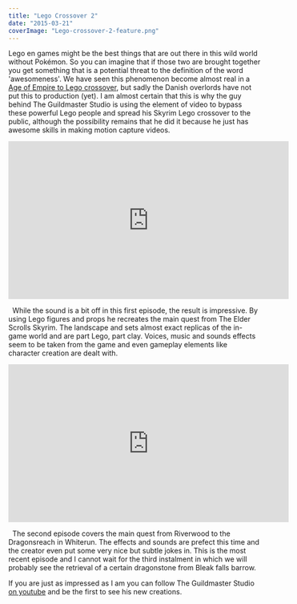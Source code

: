 ```yaml
---
title: "Lego Crossover 2"
date: "2015-03-21"
coverImage: "Lego-crossover-2-feature.png"
---
```


Lego en games might be the best things that are out there in this wild world without Pokémon. So you can imagine that if those two are brought together you get something that is a potential threat to the definition of the word 'awesomeness'. We have seen this phenomenon become almost real in a [Age of Empire to Lego crossover](http://www.legenddiaries.com/english/lego-crossover/), but sadly the Danish overlords have not put this to production (yet). I am almost certain that this is why the guy behind The Guildmaster Studio is using the element of video to bypass these powerful Lego people and spread his Skyrim Lego crossover to the public, although the possibility remains that he did it because he just has awesome skills in making motion capture videos.

<iframe src="https://www.youtube.com/embed/_r21j-3u9Vs" width="560" height="315" frameborder="0" allowfullscreen="allowfullscreen"></iframe>

  While the sound is a bit off in this first episode, the result is impressive. By using Lego figures and props he recreates the main quest from The Elder Scrolls Skyrim. The landscape and sets almost exact replicas of the in-game world and are part Lego, part clay. Voices, music and sounds effects seem to be taken from the game and even gameplay elements like character creation are dealt with.

<iframe src="https://www.youtube.com/embed/4qWROEoNqQ0" width="560" height="315" frameborder="0" allowfullscreen="allowfullscreen"></iframe>

  The second episode covers the main quest from Riverwood to the Dragonsreach in Whiterun. The effects and sounds are prefect this time and the creator even put some very nice but subtle jokes in. This is the most recent episode and I cannot wait for the third instalment in which we will probably see the retrieval of a certain dragonstone from Bleak falls barrow.

If you are just as impressed as I am you can follow The Guildmaster Studio [on youtube](https://www.youtube.com/channel/UC6QLXJcL5nzdGWkVtaCvMkA/feed) and be the first to see his new creations.
